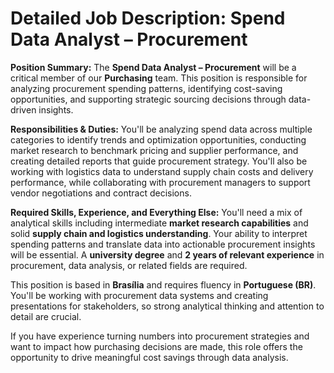 # Detailed Job Description: Spend Data Analyst – Procurement

**Position Summary:**
The **Spend Data Analyst – Procurement** will be a critical member of our **Purchasing** team. This position is responsible for analyzing procurement spending patterns, identifying cost-saving opportunities, and supporting strategic sourcing decisions through data-driven insights.

**Responsibilities & Duties:**
You'll be analyzing spend data across multiple categories to identify trends and optimization opportunities, conducting market research to benchmark pricing and supplier performance, and creating detailed reports that guide procurement strategy. You'll also be working with logistics data to understand supply chain costs and delivery performance, while collaborating with procurement managers to support vendor negotiations and contract decisions.

**Required Skills, Experience, and Everything Else:**
You'll need a mix of analytical skills including intermediate **market research capabilities** and solid **supply chain and logistics understanding**. Your ability to interpret spending patterns and translate data into actionable procurement insights will be essential. A **university degree** and **2 years of relevant experience** in procurement, data analysis, or related fields are required. 

This position is based in **Brasília** and requires fluency in **Portuguese (BR)**. You'll be working with procurement data systems and creating presentations for stakeholders, so strong analytical thinking and attention to detail are crucial.

If you have experience turning numbers into procurement strategies and want to impact how purchasing decisions are made, this role offers the opportunity to drive meaningful cost savings through data analysis.